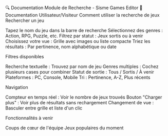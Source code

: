 🔍 Documentation Module de Recherche - Sisme Games Editor
📖 Documentation Utilisateur/Visiteur
Comment utiliser la recherche de jeux
Rechercher un jeu

Tapez le nom du jeu dans la barre de recherche
Sélectionnez des genres : Action, RPG, Puzzle, etc.
Filtrez par statut : Jeux sortis ou à venir
Choisissez votre vue : Grille avec images ou liste compacte
Triez les résultats : Par pertinence, nom alphabétique ou date

Filtres disponibles

Recherche textuelle : Trouvez par nom de jeu
Genres multiples : Cochez plusieurs cases pour combiner
Statut de sortie : Tous / Sortis / À venir
Plateformes : PC, Console, Mobile
Tri : Pertinence, A-Z, Plus récents

Navigation

Compteur en temps réel : Voir le nombre de jeux trouvés
Bouton "Charger plus" : Voir plus de résultats sans rechargement
Changement de vue : Basculer entre grille et liste d'un clic

Fonctionnalités à venir

Coups de cœur de l'équipe
Jeux populaires du moment
